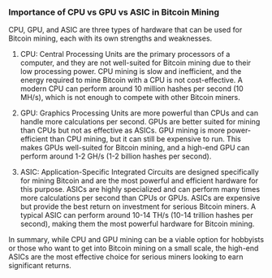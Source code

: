 ### Importance of CPU vs GPU vs ASIC in Bitcoin Mining

CPU, GPU, and ASIC are three types of hardware that can be used for Bitcoin mining, each with its own strengths and weaknesses.

1. CPU: Central Processing Units are the primary processors of a computer, and they are not well-suited for Bitcoin mining due to their low processing power. CPU mining is slow and inefficient, and the energy required to mine Bitcoin with a CPU is not cost-effective. A modern CPU can perform around 10 million hashes per second (10 MH/s), which is not enough to compete with other Bitcoin miners.

2. GPU: Graphics Processing Units are more powerful than CPUs and can handle more calculations per second. GPUs are better suited for mining than CPUs but not as effective as ASICs. GPU mining is more power-efficient than CPU mining, but it can still be expensive to run. This makes GPUs well-suited for Bitcoin mining, and a high-end GPU can perform around 1-2 GH/s (1-2 billion hashes per second).

3. ASIC: Application-Specific Integrated Circuits are designed specifically for mining Bitcoin and are the most powerful and efficient hardware for this purpose. ASICs are highly specialized and can perform many times more calculations per second than CPUs or GPUs. ASICs are expensive but provide the best return on investment for serious Bitcoin miners. A typical ASIC can perform around 10-14 TH/s (10-14 trillion hashes per second), making them the most powerful hardware for Bitcoin mining.

In summary, while CPU and GPU mining can be a viable option for hobbyists or those who want to get into Bitcoin mining on a small scale, the high-end ASICs are the most effective choice for serious miners looking to earn significant returns.
